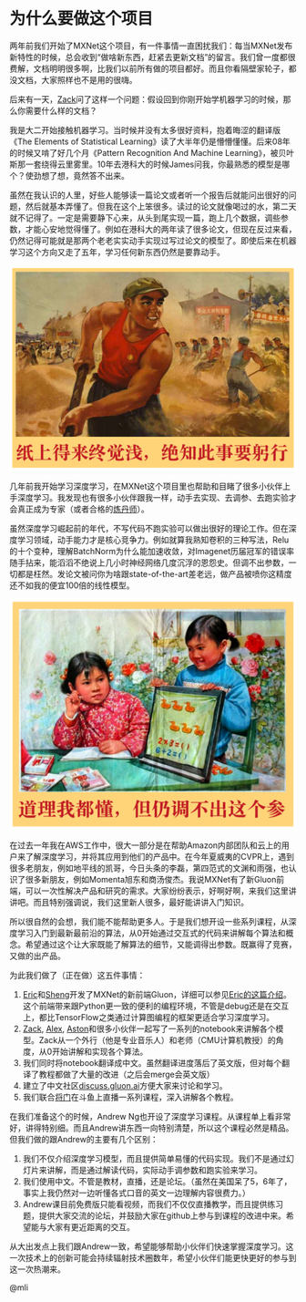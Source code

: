 # 为什么要做这个项目

两年前我们开始了MXNet这个项目，有一件事情一直困扰我们：每当MXNet发布新特性的时候，总会收到“做啥新东西，赶紧去更新文档”的留言。我们曾一度都很费解，文档明明很多啊，比我们以前所有做的项目都好。而且你看隔壁家轮子，都没文档，大家照样也不是用的很嗨。

后来有一天，[Zack](http://zacklipton.com/)问了这样一个问题：假设回到你刚开始学机器学习的时候，那么你需要什么样的文档？

我是大二开始接触机器学习。当时候并没有太多很好资料，抱着晦涩的翻译版《The Elements of Statistical Learning》读了大半年仍是懵懵懂懂。后来08年的时候又啃了好几个月《Pattern Recognition And Machine Learning》，被贝叶斯那一套绕得云里雾里。10年去港科大的时候James问我，你最熟悉的模型是哪个？使劲想了想，竟然答不出来。

虽然在我认识的人里，好些人能够读一篇论文或者听一个报告后就能问出很好的问题，然后就基本弄懂了。但我在这个上笨很多。读过的论文就像喝过的水，第二天就不记得了。一定是需要静下心来，从头到尾实现一篇，跑上几个数据，调些参数，才能心安地觉得懂了。例如在港科大的两年读了很多论文，但现在反过来看，仍然记得可能就是那两个老老实实动手实现过写过论文的模型了。即使后来在机器学习这个方向又走了五年，学习任何新东西仍然是要靠动手。

![](../img/why1.png)

几年前我开始学习深度学习，在MXNet这个项目里也帮助和目睹了很多小伙伴上手深度学习。我发现也有很多小伙伴跟我一样，动手去实现、去调参、去跑实验才会真正成为专家（或者合格的[炼丹师](https://zhuanlan.zhihu.com/p/23781756)）。

虽然深度学习崛起前的年代，不写代码不跑实验可以做出很好的理论工作。但在深度学习领域，动手能力才是核心竞争力。例如就算我熟知卷积的三种写法，Relu的十个变种，理解BatchNorm为什么能加速收敛，对Imagenet历届冠军的错误率随手拈来，能滔滔不绝说上几小时神经网络几度沉浮的恩怨史。但调不出参数，一切都是枉然。发论文被问你为啥跟state-of-the-art差老远，做产品被喷你这精度还不如我的便宜100倍的线性模型。

![](../img/why2.png)

在过去一年我在AWS工作中，很大一部分是在帮助Amazon内部团队和云上的用户来了解深度学习，并将其应用到他们的产品中。在今年夏威夷的CVPR上，遇到很多老朋友，例如地平线的凯哥，今日头条的李磊，第四范式的文渊和雨强，也认识了很多新朋友，例如Momenta旭东和商汤俊杰。我说MXNet有了新Gluon前端，可以一次性解决产品和研究的需求。大家纷纷表示，好啊好啊，来我们这里讲讲吧。而且特别强调说，我们这里新人很多，最好能讲讲入门知识。

所以很自然的会想，我们能不能帮助更多人。于是我们想开设一些系列课程，从深度学习入门到最新最前沿的算法，从0开始通过交互式的代码来讲解每个算法和概念。希望通过这个让大家既能了解算法的细节，又能调得出参数。既赢得了竞赛，又做的出产品。

为此我们做了（正在做）这五件事情：

1. [Eric](https://github.com/piiswrong)和[Sheng](https://github.com/szha)开发了MXNet的新前端Gluon，详细可以参见[Eric的这篇介绍](https://zhuanlan.zhihu.com/p/28648399)。这个前端带来跟Python更一致的便利的编程环境，不管是debug还是在交互上，都比TensorFlow之类通过计算图编程的框架更适合学习深度学习。
2. [Zack](https://github.com/zackchase), [Alex](https://alex.smola.org/), [Aston](https://github.com/astonzhang)和很多小伙伴一起写了一系列的notebook来讲解各个模型。Zack从一个外行（他是专业音乐人）和老师（CMU计算机教授）的角度，从0开始讲解和实现各个算法。
3. 我们同时将notebook翻译成中文。虽然翻译进度落后了英文版，但对每个翻译了教程都做了大量的改进（之后会merge会英文版）
4. 建立了中文社区[discuss.gluon.ai](http://discuss.gluon.ai)方便大家来讨论和学习。
5. 我们联合[将门](http://www.thejiangmen.com/)在斗鱼上直播一系列课程，深入讲解各个教程。

在我们准备这个的时候，Andrew Ng也开设了深度学习课程。从课程单上看非常好，讲得特别细。而且Andrew讲东西一向特别清楚，所以这个课程必然是精品。但我们做的跟Andrew的主要有几个区别：

1. 我们不仅介绍深度学习模型，而且提供简单易懂的代码实现。我们不是通过幻灯片来讲解，而是通过解读代码，实际动手调参数和跑实验来学习。
2. 我们使用中文。不管是教材，直播，还是论坛。（虽然在美国呆了5，6年了，事实上我仍然对一边听懂各式口音的英文一边理解内容很费力。）
3. Andrew课目前免费版只能看视频，而我们不仅仅直播教学，而且提供练习题，提供大家交流的论坛，并鼓励大家在github上参与到课程的改进中来。希望能与大家有更近距离的交互。

从大出发点上我们跟Andrew一致，希望能够帮助小伙伴们快速掌握深度学习。这一次技术上的创新可能会持续辐射技术圈数年，希望小伙伴们能更快更好的参与到这一次热潮来。

@mli
